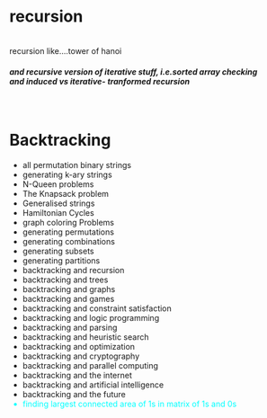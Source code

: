 <h1>recursion</h1><br>
recursion like....tower of hanoi
<h5>and recursive version of iterative stuff, i.e.sorted array checking<br>and induced vs iterative- tranformed recursion
</h5><br>
<h1>Backtracking</h1>
<ul><li>all permutation binary strings</li><li>generating k-ary strings</li><li>N-Queen problems</li><li>The Knapsack problem</li><li>Generalised strings</li><li>Hamiltonian Cycles</li><li>graph coloring Problems</li>
<li>generating permutations</li><li>generating combinations</li><li>generating subsets</li><li>generating partitions</li><li>backtracking and recursion</li><li>backtracking and trees</li><li>backtracking and graphs</li><li>backtracking and games</li><li>backtracking and constraint satisfaction</li><li>backtracking and logic programming</li><li>backtracking and parsing</li><li>backtracking and heuristic search</li><li>backtracking and optimization</li><li>backtracking and cryptography</li><li>backtracking and parallel computing</li><li>backtracking and the internet</li><li>backtracking and artificial intelligence</li><li>backtracking and the future</li><font color="cyan"><li>finding largest connected area of 1s in matrix of 1s and 0s</ul>
